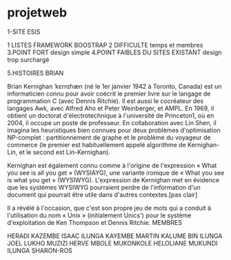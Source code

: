 # projetweb

1-SITE ESIS 

1 LISTES FRAMEWORK
BOOSTRAP
2 DIFFICULTE
temps et membres
 3.POINT FORT
 design simple
 4.POINT FAIBLES DU SITES EXISTANT
design trop surchargé

 5.HISTOIRES BRIAN

Brian Kernighan ˈkɛrnɪhæn (né le 1er janvier 1942 à Toronto, Canada) 
est un informaticien connu pour avoir coécrit le premier livre sur le langage de programmation C 
(avec Dennis Ritchie). Il est aussi le cocréateur des langages Awk, avec Alfred Aho et Peter Weinberger, 
et AMPL.
En 1969, il obtient un doctorat d'électrotechnique à l'université de Princeton1, où en 2004, il occupe 
un poste de professeur.
En collaboration avec Lin Shen, il imagina les heuristiques bien connues pour deux problèmes d'optimisation
 NP-complet : partitionnement de graphe et le problème du voyageur de commerce (le premier est habituellement 
 appelé algorithme de Kernighan-Lin, et le second est Lin-Kernighan).

Kernighan est également connu comme à l'origine de l'expression « What you see is all you get »
 (WYSIAYG), une variante ironique de « What you see is what you get » (WYSIWYG). L'expression de 
 Kernighan met en évidence que les systèmes WYSIWYG pourraient perdre de l'information d'un document qui 
 pourrait être utile dans d'autres contextes.[pas clair]

Il a révélé à l'occasion, que c'est son propre jeu de mots qui a conduit à l'utilisation du nom « Unix »
 (initialement Unics') pour le système d'exploitation de Ken Thompson et Dennis Ritchie.
 MEMBRES 
 
HERADI KAZEMBE ISAAC
ILUNGA KAYEMBE MARTIN
KALUME BIN ILUNGA JOEL
LUKHO MUZIZI HERVE
MBOLE MUKONKOLE HELOLIANE
MUKUNDI ILUNGA SHARON-ROS
